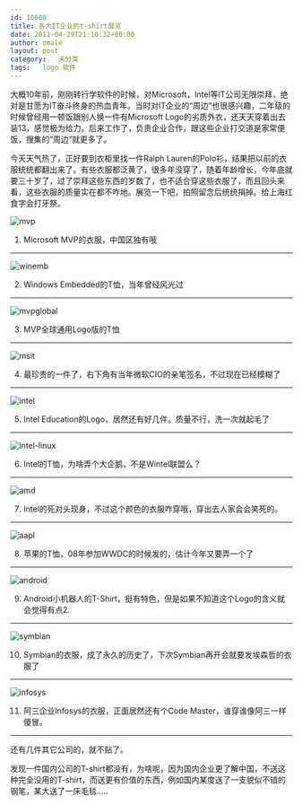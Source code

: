 ```yaml
---
id: 10608
title: 各大IT企业的t-shirt展览
date: 2011-04-29T21:10:32+00:00
author: omale
layout: post
category:   未分类  
tags:   logo 软件
---
```


大概10年前，刚刚转行学软件的时候，对Microsoft，Intel等IT公司无限崇拜，绝对是甘愿为IT奋斗终身的热血青年。当时对IT企业的&ldquo;周边&rdquo;也很感兴趣，二年级的时候曾经用一顿饭跟别人换一件有Microsoft Logo的劣质外衣，还天天穿着出去装13，感觉极为给力。后来工作了，负责企业合作，跟这些企业打交道是家常便饭，搜集的&ldquo;周边&rdquo;就更多了。

今天天气热了，正好要到衣柜里找一件Ralph Lauren的Polo衫，结果把以前的衣服统统都翻出来了。有些衣服都泛黄了，很多年没穿了，随着年龄增长，今年底就要三十岁了，过了崇拜这些东西的岁数了，也不适合穿这些衣服了，而且回头来看，这些衣服的质量实在都不咋地。展览一下吧，拍照留念后统统捐掉。给上海红食字会打牙祭。

![mvp](/uploads/2011/04/mvp.jpg)

1. Microsoft MVP的衣服，中国区独有哦

---------------------------------------------

![winemb](/uploads/2011/04/winemb.jpg)

2. Windows Embedded的T恤，当年曾经风光过

---------------------------------------------

![mvpglobal](/uploads/2011/04/mvpglobal.jpg)

3. MVP全球通用Logo版的T恤

---------------------------------------------

![msit](/uploads/2011/04/msit.jpg)

4. 最珍贵的一件了，右下角有当年微软CIO的亲笔签名，不过现在已经模糊了

---------------------------------------------

![intel](/uploads/2011/04/intel.jpg)

5. Intel Education的Logo，居然还有好几件。质量不行，洗一次就起毛了

---------------------------------------------

![intel-linux](/uploads/2011/04/intel-linux.jpg)

6. Intel的T恤，为啥弄个大企鹅，不是Wintel联盟么？

---------------------------------------------

![amd](/uploads/2011/04/amd.jpg)

7. Intel的死对头现身，不过这个颜色的衣服咋穿哦，穿出去人家会会笑死的。

---------------------------------------------

![aapl](/uploads/2011/04/aapl.jpg)

8. 苹果的T恤，08年参加WWDC的时候发的，估计今年又要弄一个了

---------------------------------------------

![android](/uploads/2011/04/android.jpg)

9. Android小机器人的T-Shirt，挺有特色，但是如果不知道这个Logo的含义就会觉得有点2.

---------------------------------------------

![symbian](/uploads/2011/04/symbian.jpg)

10. Symbian的衣服，成了永久的历史了，下次Symbian再开会就要发埃森哲的衣服了

---------------------------------------------

![infosys](/uploads/2011/04/infosys.jpg)

11. 阿三企业Infosys的衣服，正面居然还有个Code Master，谁穿谁像阿三一样傻冒。

---------------------------------------------

还有几件其它公司的，就不贴了。

发现一件国内公司的T-shirt都没有，为啥呢，因为国内企业更了解中国，不送这种完全没用的T-shirt，而送更有价值的东西，例如国内某度送了一支貌似不错的钢笔，某大送了一床毛毯&#8230;..

 